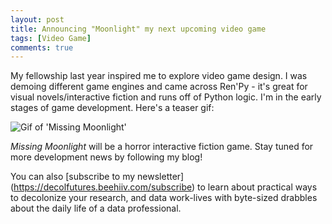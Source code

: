```yaml
---
layout: post
title: Announcing "Moonlight" my next upcoming video game
tags: [Video Game]
comments: true
---
```

My fellowship last year inspired me to explore video game design. I was demoing different game engines and came across Ren'Py - it's great for visual novels/interactive fiction and runs off of Python logic. I'm in the early stages of game development. Here's a teaser gif:

![Gif of 'Missing Moonlight'](https://drei558.github.io/assets/Moonlight_Announcement_240213.gif)

_Missing Moonlight_ will be a horror interactive fiction game. Stay tuned for more development news by following my blog!

You can also [subscribe to my newsletter] (https://decolfutures.beehiiv.com/subscribe) to learn about practical ways to decolonize your research, and data work-lives with byte-sized drabbles about the daily life of a data professional. 
